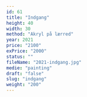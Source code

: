 ```yaml
---
id: 61
title: "Indgang"
height: 40
width: 30
method: "Akryl på lærred"
year: 2021
price: "2100"
exPrice: "2000"
status: ""
fileName: "2021-indgang.jpg"
medie: "painting"
draft: "false"
slug: "indgang"
weight: "200"
---
```

